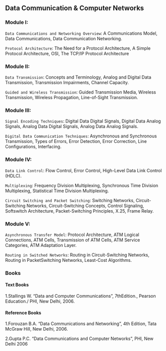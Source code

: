 ## Data Communication & Computer Networks

### Module I:
`Data Communications and Networking Overview`: A Communications Model, Data
Communications, Data Communication Networking.

`Protocol Architecture`: The Need for a Protocol Architecture, A Simple Protocol Architecture,
OSI, The TCP/IP Protocol Architecture


### Module II:
`Data Transmission`: Concepts and Terminology, Analog and Digital Data Transmission,
Transmission Impairments, Channel Capacity.

`Guided and Wireless Transmission`: Guided Transmission Media, Wireless Transmission,
Wireless Propagation, Line-of-Sight Transmission.


### Module III:
`Signal Encoding Techniques`: Digital Data Digital Signals, Digital Data Analog Signals,
Analog Data Digital Signals, Analog Data Analog Signals.

`Digital Data Communication Techniques`: Asynchronous and Synchronous Transmission,
Types of Errors, Error Detection, Error Correction, Line Configurations, Interfacing.


### Module IV:
`Data Link Control`: Flow Control, Error Control, High-Level Data Link Control (HDLC).

`Multiplexing`: Frequency Division Multiplexing, Synchronous Time Division Multiplexing,
Statistical Time Division Multiplexing.

`Circuit Switching and Packet Switching`: Switching Networks, Circuit-Switching Networks,
Circuit-Switching Concepts, Control Signaling, Softswitch Architecture, Packet-Switching
Principles, X.25, Frame Relay.


### Module V:
`Asynchronous Transfer Model`: Protocol Architecture, ATM Logical Connections, ATM
Cells, Transmission of ATM Cells, ATM Service Categories, ATM Adaptation Layer.

`Routing in Switched Networks`: Routing in Circuit-Switching Networks, Routing in PacketSwitching Networks, Least-Cost Algorithms.


### Books

#### Text Books
1.Stallings W. “Data and Computer Communications”, 7thEdition., Pearson Education./ PHI,
 New Delhi, 2006.


#### Reference Books
1.Forouzan B.A. “Data Communications and Networking”, 4th Edition, Tata McGraw Hill,
 New Delhi, 2006.

2.Gupta P.C. “Data Communications and Computer Networks”, PHI, New Delhi 2006

